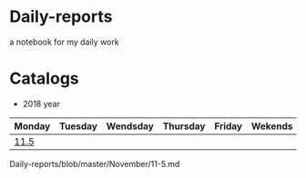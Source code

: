 # Daily-reports

a notebook for my daily work

# Catalogs
- 2018 year

| Monday|Tuesday| Wendsday |Thursday|Friday|Wekends|
| ------------------- |:-----------------:|:-----------:|:-----------------:|:-----------------:|:-----------------:|
|[11.5](../November/11-5.md)|
Daily-reports/blob/master/November/11-5.md
